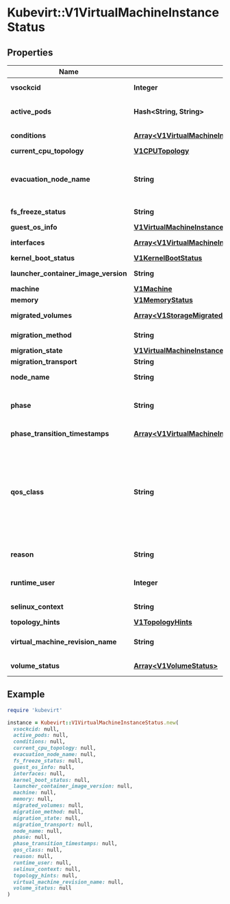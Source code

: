 # Kubevirt::V1VirtualMachineInstanceStatus

## Properties

| Name | Type | Description | Notes |
| ---- | ---- | ----------- | ----- |
| **vsockcid** | **Integer** | VSOCKCID is used to track the allocated VSOCK CID in the VM. | [optional] |
| **active_pods** | **Hash&lt;String, String&gt;** | ActivePods is a mapping of pod UID to node name. It is possible for multiple pods to be running for a single VMI during migration. | [optional] |
| **conditions** | [**Array&lt;V1VirtualMachineInstanceCondition&gt;**](V1VirtualMachineInstanceCondition.md) | Conditions are specific points in VirtualMachineInstance&#39;s pod runtime. | [optional] |
| **current_cpu_topology** | [**V1CPUTopology**](V1CPUTopology.md) |  | [optional] |
| **evacuation_node_name** | **String** | EvacuationNodeName is used to track the eviction process of a VMI. It stores the name of the node that we want to evacuate. It is meant to be used by KubeVirt core components only and can&#39;t be set or modified by users. | [optional] |
| **fs_freeze_status** | **String** | FSFreezeStatus is the state of the fs of the guest it can be either frozen or thawed | [optional] |
| **guest_os_info** | [**V1VirtualMachineInstanceGuestOSInfo**](V1VirtualMachineInstanceGuestOSInfo.md) |  | [optional] |
| **interfaces** | [**Array&lt;V1VirtualMachineInstanceNetworkInterface&gt;**](V1VirtualMachineInstanceNetworkInterface.md) | Interfaces represent the details of available network interfaces. | [optional] |
| **kernel_boot_status** | [**V1KernelBootStatus**](V1KernelBootStatus.md) |  | [optional] |
| **launcher_container_image_version** | **String** | LauncherContainerImageVersion indicates what container image is currently active for the vmi. | [optional] |
| **machine** | [**V1Machine**](V1Machine.md) |  | [optional] |
| **memory** | [**V1MemoryStatus**](V1MemoryStatus.md) |  | [optional] |
| **migrated_volumes** | [**Array&lt;V1StorageMigratedVolumeInfo&gt;**](V1StorageMigratedVolumeInfo.md) | MigratedVolumes lists the source and destination volumes during the volume migration | [optional] |
| **migration_method** | **String** | Represents the method using which the vmi can be migrated: live migration or block migration | [optional] |
| **migration_state** | [**V1VirtualMachineInstanceMigrationState**](V1VirtualMachineInstanceMigrationState.md) |  | [optional] |
| **migration_transport** | **String** | This represents the migration transport | [optional] |
| **node_name** | **String** | NodeName is the name where the VirtualMachineInstance is currently running. | [optional] |
| **phase** | **String** | Phase is the status of the VirtualMachineInstance in kubernetes world. It is not the VirtualMachineInstance status, but partially correlates to it. | [optional] |
| **phase_transition_timestamps** | [**Array&lt;V1VirtualMachineInstancePhaseTransitionTimestamp&gt;**](V1VirtualMachineInstancePhaseTransitionTimestamp.md) | PhaseTransitionTimestamp is the timestamp of when the last phase change occurred | [optional] |
| **qos_class** | **String** | The Quality of Service (QOS) classification assigned to the virtual machine instance based on resource requirements See PodQOSClass type for available QOS classes More info: https://git.k8s.io/community/contributors/design-proposals/node/resource-qos.md  Possible enum values:  - &#x60;\&quot;BestEffort\&quot;&#x60; is the BestEffort qos class.  - &#x60;\&quot;Burstable\&quot;&#x60; is the Burstable qos class.  - &#x60;\&quot;Guaranteed\&quot;&#x60; is the Guaranteed qos class. | [optional] |
| **reason** | **String** | A brief CamelCase message indicating details about why the VMI is in this state. e.g. &#39;NodeUnresponsive&#39; | [optional] |
| **runtime_user** | **Integer** | RuntimeUser is used to determine what user will be used in launcher | [optional][default to 0] |
| **selinux_context** | **String** | SELinuxContext is the actual SELinux context of the virt-launcher pod | [optional] |
| **topology_hints** | [**V1TopologyHints**](V1TopologyHints.md) |  | [optional] |
| **virtual_machine_revision_name** | **String** | VirtualMachineRevisionName is used to get the vm revision of the vmi when doing an online vm snapshot | [optional] |
| **volume_status** | [**Array&lt;V1VolumeStatus&gt;**](V1VolumeStatus.md) | VolumeStatus contains the statuses of all the volumes | [optional] |

## Example

```ruby
require 'kubevirt'

instance = Kubevirt::V1VirtualMachineInstanceStatus.new(
  vsockcid: null,
  active_pods: null,
  conditions: null,
  current_cpu_topology: null,
  evacuation_node_name: null,
  fs_freeze_status: null,
  guest_os_info: null,
  interfaces: null,
  kernel_boot_status: null,
  launcher_container_image_version: null,
  machine: null,
  memory: null,
  migrated_volumes: null,
  migration_method: null,
  migration_state: null,
  migration_transport: null,
  node_name: null,
  phase: null,
  phase_transition_timestamps: null,
  qos_class: null,
  reason: null,
  runtime_user: null,
  selinux_context: null,
  topology_hints: null,
  virtual_machine_revision_name: null,
  volume_status: null
)
```

